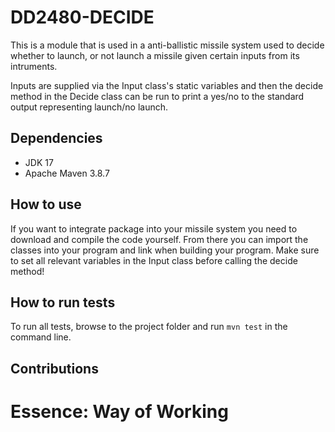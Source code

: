 # DD2480-DECIDE

This is a module that is used in a anti-ballistic missile system used to decide whether to launch, or not launch a missile given certain inputs from its intruments.

Inputs are supplied via the Input class's static variables and then the decide method in the Decide class can be run to print a yes/no to the standard output representing launch/no launch.

## Dependencies
* JDK 17
* Apache Maven 3.8.7

## How to use
If you want to integrate package into your missile system you need to download and compile the code yourself. From there you can import the classes into your program and link when building your program. Make sure to set all relevant variables in the Input class before calling the decide method!

## How to run tests
To run all tests, browse to the project folder and run
```mvn test```
in the command line.

## Contributions

# Essence: Way of Working

